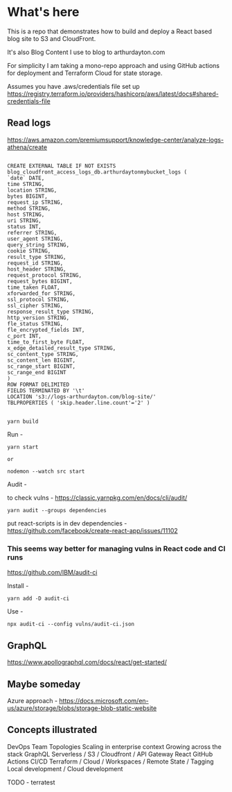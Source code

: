 # What's here
This is a repo that demonstrates how to build and deploy a React based blog site to S3 and CloudFront.

It's also Blog Content I use to blog to arthurdayton.com

For simplicity I am taking a mono-repo approach and using GitHub actions for deployment and Terraform Cloud for state storage.

Assumes you have .aws/credentials file set up
https://registry.terraform.io/providers/hashicorp/aws/latest/docs#shared-credentials-file

## Read logs

https://aws.amazon.com/premiumsupport/knowledge-center/analyze-logs-athena/create 

```create database blog_cloudfront_access_logs_db

CREATE EXTERNAL TABLE IF NOT EXISTS blog_cloudfront_access_logs_db.arthurdaytonmybucket_logs (
`date` DATE,
time STRING,
location STRING,
bytes BIGINT,
request_ip STRING,
method STRING,
host STRING,
uri STRING,
status INT,
referrer STRING,
user_agent STRING,
query_string STRING,
cookie STRING,
result_type STRING,
request_id STRING,
host_header STRING,
request_protocol STRING,
request_bytes BIGINT,
time_taken FLOAT,
xforwarded_for STRING,
ssl_protocol STRING,
ssl_cipher STRING,
response_result_type STRING,
http_version STRING,
fle_status STRING,
fle_encrypted_fields INT,
c_port INT,
time_to_first_byte FLOAT,
x_edge_detailed_result_type STRING,
sc_content_type STRING,
sc_content_len BIGINT,
sc_range_start BIGINT,
sc_range_end BIGINT
)
ROW FORMAT DELIMITED
FIELDS TERMINATED BY '\t'
LOCATION 's3://logs-arthurdayton.com/blog-site/'
TBLPROPERTIES ( 'skip.header.line.count'='2' )
```


##

```
yarn build
```

Run - 
```
yarn start 

or 

nodemon --watch src start
```
Audit - 


to check vulns - https://classic.yarnpkg.com/en/docs/cli/audit/

```
yarn audit --groups dependencies
```


put react-scripts is in dev dependencies - https://github.com/facebook/create-react-app/issues/11102

### This seems way better for managing vulns in React code and CI runs
https://github.com/IBM/audit-ci

Install - 
```
yarn add -D audit-ci

```

Use - 
```
npx audit-ci --config vulns/audit-ci.json

```


## GraphQL
https://www.apollographql.com/docs/react/get-started/


## Maybe someday 
Azure approach - https://docs.microsoft.com/en-us/azure/storage/blobs/storage-blob-static-website


## Concepts illustrated
DevOps
Team Topologies
Scaling in enterprise context
Growing across the stack
GraphQL
Serverless / S3 / Cloudfront / API Gateway
React
GitHub Actions CI/CD
Terraform / Cloud / Workspaces / Remote State / Tagging
Local development / Cloud development

TODO - terratest

